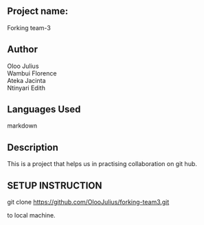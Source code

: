 ## Project name:

Forking team-3


## Author

Oloo Julius<br>
Wambui Florence<br>
Ateka Jacinta<br>
Ntinyari Edith<br>

## Languages Used

markdown

## Description

This is a project that helps us in practising collaboration on git hub.

## SETUP INSTRUCTION

git clone https://github.com/OlooJulius/forking-team3.git
 
to local machine.


